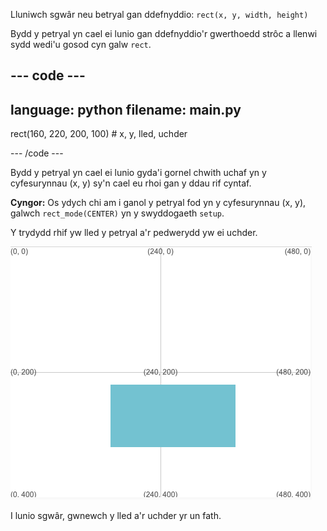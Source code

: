 Lluniwch sgwâr neu betryal gan ddefnyddio: `rect(x, y, width, height)`

Bydd y petryal yn cael ei lunio gan ddefnyddio'r gwerthoedd strôc a llenwi sydd wedi'u gosod cyn galw `rect`.

--- code ---
---
language: python
filename: main.py
---

  rect(160, 220, 200, 100) # x, y, lled, uchder

--- /code ---

Bydd y petryal yn cael ei lunio gyda'i gornel chwith uchaf yn y cyfesurynnau (x, y) sy'n cael eu rhoi gan y ddau rif cyntaf.

**Cyngor:** Os ydych chi am i ganol y petryal fod yn y cyfesurynnau (x, y), galwch `rect_mode(CENTER)` yn y swyddogaeth `setup`.

Y trydydd rhif yw lled y petryal a'r pedwerydd yw ei uchder.

![Yr ardal allbwn yn dangos petryal wedi'i ganoli o amgylch x 160, y 220 gyda lled o 200 ac uchder o 100](images/example.png)

I lunio sgwâr, gwnewch y lled a'r uchder yr un fath.

